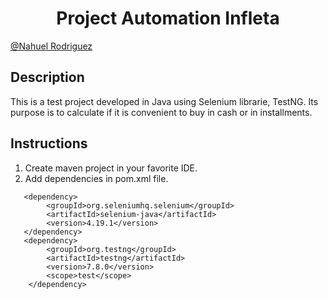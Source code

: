 
<h1 align="center"> Project Automation Infleta</h1>

[@Nahuel Rodriguez](https://www.github.com/Chp-Dev/)


## Description


This is a test project developed in Java using Selenium librarie, TestNG. Its purpose is to calculate if it is convenient to buy in cash or in installments.


## Instructions

1. Create maven project in your favorite IDE.
2. Add dependencies in pom.xml file.


```shell
   <dependency>
        <groupId>org.seleniumhq.selenium</groupId>
        <artifactId>selenium-java</artifactId>
        <version>4.19.1</version>
   </dependency>
   <dependency>
        <groupId>org.testng</groupId>
        <artifactId>testng</artifactId>
        <version>7.8.0</version>
        <scope>test</scope>
    </dependency>
```
